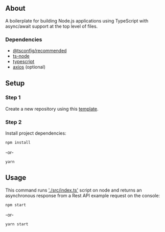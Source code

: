 ## About

A boilerplate for building Node.js applications using TypeScript with async/await support at the top level of files.

### Dependencies

- [@tsconfig/recommended](https://www.npmjs.com/package/@tsconfig/recommended)
- [ts-node](https://www.npmjs.com/package/ts-node)
- [typescript](https://www.npmjs.com/package/typescript)
- [axios](https://www.npmjs.com/package/axios) (optional)

## Setup

### Step 1

Create a new repository using this [template](https://github.com/lucianoayres/node-typescript-async-await-boilerplate/generate).

### Step 2

Install project dependencies:

```sh
npm install
```

-or-

```sh
yarn
```

## Usage

This command runs ['./src/index.ts'](https://github.com/lucianoayres/node-typescript-async-await-boilerplate/blob/main/src/index.ts) script on node and returns an asynchronous response from a Rest API example request on the console:

```sh
npm start
```

-or-

```sh
yarn start
```
